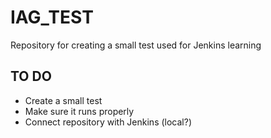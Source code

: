 # IAG_TEST
Repository for creating a small test used for Jenkins learning

## TO DO
  - Create a small test
  - Make sure it runs properly
  - Connect repository with Jenkins (local?)

